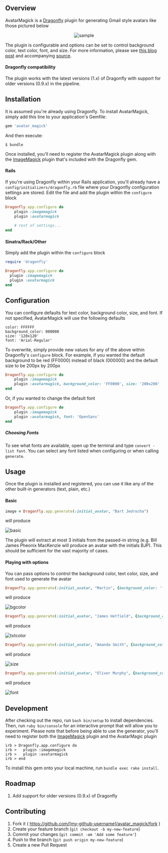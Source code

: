 ## Overview

AvatarMagick is a [Dragonfly](https://github.com/markevans/dragonfly) plugin for generating Gmail style avatars like those pictured below

<p align="center">
	<img src="https://dl.dropboxusercontent.com/u/362501/avatarmagic-github-readme.png" alt="sample">
</p>

The plugin is configurable and options can be set to control background color, text color, font, and size. For more information, please see [this blog post](http://bjedrocha.com/rails/2016/01/06/gmail-style-avatars-with-avatar-magick/) and accompanying [source](https://github.com/bjedrocha/avatar-magick-example). 

#### Dragonfly compatibility

The plugin works with the latest versions (1.x) of Dragonfly with support for older versions (0.9.x) in the pipeline.

## Installation

It is assumed you're already using Dragonfly. To install AvatarMagick, simply add this line to your application's Gemfile:

```ruby
gem 'avatar_magick'
```

And then execute:

    $ bundle
    
Once installed, you'll need to register the AvatarMagick plugin along with the [ImageMagick](http://markevans.github.io/dragonfly/imagemagick/) plugin that's included with the Dragonfly gem.

#### Rails

If you're using Dragonfly within your Rails application, you'll already have a `config/initializers/dragonfly.rb` file where your Dragonfly configuration settings are stored. Edit the file and add the plugin within the `configure` block

```ruby
Dragonfly.app.configure do
	plugin :imagemagick
	plugin :avatarmagick
	
	# rest of settings...
end
```

#### Sinatra/Rack/Other

Simply add the plugin within the `configure` block

```ruby
require 'dragonfly'

Dragonfly.app.configure do
  plugin :imagemagick
  plugin :avatarmagick
end
```

## Configuration

You can configure defaults for text color, background color, size, and font. If not specified, AvatarMagick will use the following defaults

```
color: FFFFFF
background_color: 000000
size: '120x120'
font: 'Arial-Regular'
```

To overwrite, simply provide new values for any of the above within Dragonfly's `configure` block. For example, if you wanted the default background to be red (FF0000) instead of black (000000) and the default size to be 200px by 200px

```ruby
Dragonfly.app.configure do
	plugin :imagemagick
	plugin :avatarmagick, background_color: 'FF0000', size: '200x200'
end
```

Or, if you wanted to change the default font

```ruby
Dragonfly.app.configure do
	plugin :imagemagick
	plugin :avatarmagick, font: 'OpenSans'
end
```

##### Choosing Fonts

To see what fonts are available, open up the terminal and type `convert -list font`. You can select any font listed when configuring or when calling `generate`.

## Usage

Once the plugin is installed and registered, you can use it like any of the other built-in generators (text, plain, etc.)

#### Basic

```ruby
image = Dragonfly.app.generate(:initial_avatar, "Bart Jedrocha")
```

will produce

![basic](https://dl.dropboxusercontent.com/u/362501/avatarmagick-readme-basic.png)

The plugin will extract at most 3 initials from the passed-in string (e.g. Bill James Pheonix MacKenzie will produce an avatar with the initials BJP). This should be sufficient for the vast majority of cases.

#### Playing with options

You can pass options to control the background color, text color, size, and font used to generate the avatar

```ruby
Dragonfly.app.generate(:initial_avatar, "Martin", {background_color: 'ff8f00'})
```

will produce

![bgcolor](https://dl.dropboxusercontent.com/u/362501/avatarmagick-readme-bgcolor.png)

```ruby
Dragonfly.app.generate(:initial_avatar, "James Hetfield", {background_color: 'f48fb1', color: '333333'})
```

will produce

![txtcolor](https://dl.dropboxusercontent.com/u/362501/avatarmagick-readme-textcolor.png)

```ruby
Dragonfly.app.generate(:initial_avatar, "Amanda Smith", {background_color: '00695c', size: '200'})
```

will produce

![size](https://dl.dropboxusercontent.com/u/362501/avatarmagick-readme-size.png)

```ruby
Dragonfly.app.generate(:initial_avatar, "Oliver Murphy", {background_color: 'b71c1c', font: 'Georgia'})
```

will produce

![font](https://dl.dropboxusercontent.com/u/362501/avatarmagick-readme-font.png)

## Development

After checking out the repo, run `bash bin/setup` to install dependencies. Then, run `ruby bin/console` for an interactive prompt that will allow you to experiment. Please note that before being able to use the generator, you'll need to register both the [ImageMagick](http://markevans.github.io/dragonfly/imagemagick/) plugin and the AvatarMagic plugin

	irb > Dragonfly.app.configure do
	irb >   plugin :imagemagick
	irb >   plugin :avatarmagick
	irb > end

To install this gem onto your local machine, run `bundle exec rake install`.

## Roadmap

1. Add support for older versions (0.9.x) of Dragonfly

## Contributing

1. Fork it ( https://github.com/[my-github-username]/avatar_magick/fork )
2. Create your feature branch (`git checkout -b my-new-feature`)
3. Commit your changes (`git commit -am 'Add some feature'`)
4. Push to the branch (`git push origin my-new-feature`)
5. Create a new Pull Request
